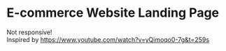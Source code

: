 # E-commerce Website Landing Page
Not responsive!<br />
Inspired by https://www.youtube.com/watch?v=yQimoqo0-7g&t=259s
